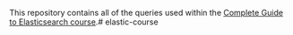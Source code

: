 This repository contains all of the queries used within the [Complete Guide to Elasticsearch course](https://l.codingexplained.com/course/elasticsearch?src=github).# elastic-course
